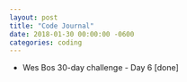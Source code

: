 ```yaml
---
layout: post
title: "Code Journal"
date: 2018-01-30 00:00:00 -0600
categories: coding
---
```


- Wes Bos 30-day challenge - Day 6 [done]
